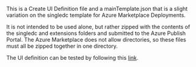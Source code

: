 This is a Create UI Definition file and a mainTemplate.json that is a slight variation on the singledc template for Azure Marketplace Deployments.

It is not intended to be used alone, but rather zipped with the contents of the singledc and extensions folders and submitted to the Azure Publish Portal.  The Azure Marketplace does not allow directories, so these files must all be zipped together in one directory.

The UI definition can be tested by following this [link](https://portal.azure.com/?clientOptimizations=false#blade/Microsoft_Azure_Compute/CreateMultiVmWizardBlade/internal_bladeCallId/anything/internal_bladeCallerParams/{"initialData":{},"providerConfig":{"createUiDefinition":"https://github.com/mondalani/azure-resource-manager-dse/blob/master/marketplace/createUiDefinition.json"}}).
